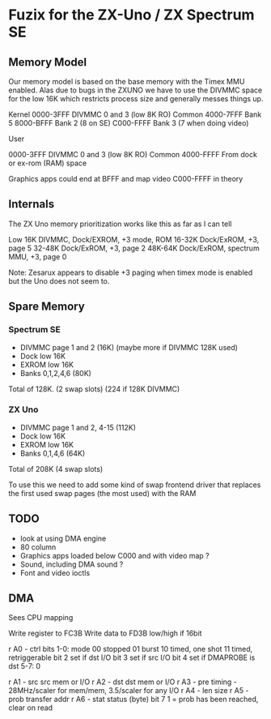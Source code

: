 # Fuzix for the ZX-Uno / ZX Spectrum SE

## Memory Model

Our memory model is based on the base memory with the Timex MMU enabled. Alas
due to bugs in the ZXUNO we have to use the DIVMMC space for the low 16K which
restricts process size and generally messes things up.

Kernel
0000-3FFF	DIVMMC 0 and 3 (low 8K RO) Common
4000-7FFF	Bank 5
8000-BFFF	Bank 2 (8 on SE)
C000-FFFF	Bank 3 (7 when doing video)

User

0000-3FFF	DIVMMC 0 and 3 (low 8K RO) Common
4000-FFFF	From dock or ex-rom (RAM) space

Graphics apps could end at BFFF and map video C000-FFFF in theory

## Internals

The ZX Uno memory prioritization works like this as far as I can tell

Low 16K		DIVMMC, Dock/EXROM, +3 mode, ROM
16-32K		Dock/ExROM, +3, page 5
32-48K		Dock/ExROM, +3, page 2
48K-64K		Dock/ExROM, spectrum MMU, +3, page 0

Note: Zesarux appears to disable +3 paging when timex mode is enabled but the
Uno does not seem to.

## Spare Memory

### Spectrum SE

- DIVMMC page 1 and 2 (16K) (maybe more if DIVMMC 128K used)
- Dock low 16K
- EXROM low 16K
- Banks 0,1,2,4,6 (80K)

Total of 128K. (2 swap slots) (224 if 128K DIVMMC)

### ZX Uno
- DIVMMC page 1 and 2, 4-15 (112K)
- Dock low 16K
- EXROM low 16K
- Banks 0,1,4,6 (64K)

Total of 208K (4 swap slots)

To use this we need to add some kind of swap frontend driver that replaces
the first used swap pages (the most used) with the RAM

## TODO
- look at using DMA engine
- 80 column
- Graphics apps loaded below C000 and with video map ?
- Sound, including DMA sound ?
- Font and video ioctls

## DMA

Sees CPU mapping

Write register to FC3B
Write data to FD3B low/high if 16bit

r A0 - ctrl	
	bits 1-0: mode
	00 stopped
	01 burst
	10 timed, one shot
	11 timed, retriggerable
	bit 2 set if dst I/O
	bit 3 set if src I/O
	bit 4 set if DMAPROBE is dst
	5-7: 0

r A1 - src	src mem or I/O
r A2 - dst	dst mem or I/O
r A3 - pre	timing - 28MHz/scaler for mem/mem, 3.5/scaler for any I/O
r A4 - len	size
r A5 - prob	transfer addr
r A6 - stat	status (byte) bit 7 1 = prob has been reached, clear on read

